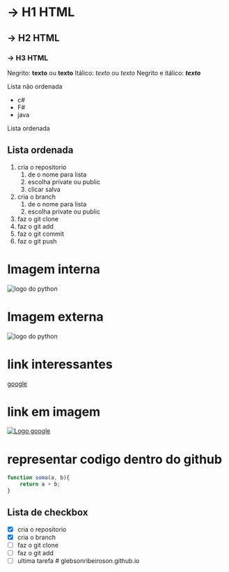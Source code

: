 # -> H1 HTML
## -> H2 HTML
### -> H3 HTML

Negrito: **texto** ou __texto__
Itálico: *texto* ou _texto_
Negrito e itálico: ***texto***

Lista não ordenada
* c#
* F#
* java

Lista ordenada
## Lista ordenada
1. cria o repositorio
    1. de o nome para lista
    2. escolha private ou public
    3. clicar salva
2. cria o branch
    1. de o nome para lista
    2. escolha private ou public
3. faz o git clone
4. faz o git add
5. faz o git commit
6. faz o git push

# Imagem interna
![logo do python](img/python.png)

# Imagem externa
![logo do python](https://qph.fs.quoracdn.net/main-qimg-28cadbd02699c25a88e5c78d73c7babc)

# link interessantes
[google](https://www.google.com.br/)

# link em imagem
[![Logo google](https://www.google.com.br/images/branding/googlelogo/2x/googlelogo_color_160x56dp.png)](https://www.google.com.br/)

# representar codigo dentro do github
```javascript
function soma(a, b){
    return a + b;
}
```

## Lista de checkbox
- [x] cria o repositorio
- [X] cria o branch
- [ ] faz o git clone
- [ ] faz o git add
- [ ] ultima tarefa
#   g l e b s o n r i b e i r o s o n . g i t h u b . i o  
 